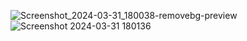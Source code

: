 ![Screenshot_2024-03-31_180038-removebg-preview](https://github.com/sjapanwala/IProtoFetch/assets/92124191/b5db5753-bc2d-46fb-bf00-14987ea722c5)
![Screenshot 2024-03-31 180136](https://github.com/sjapanwala/IProtoFetch/assets/92124191/11fada10-d395-4c55-a6c6-dba3c934934e)
